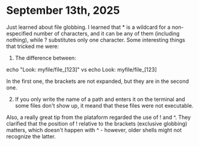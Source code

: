 # September 13th, 2025 

Just learned about file globbing. I learned that * is a wildcard for a non-especified number of characters, and it can be any of them (including nothing), while ? substitutes only one character. Some interesting things that tricked me were:

1) The difference between:

echo "Look: myfile/file_[123]"
vs 
echo Look: myfile/file_[123]

In the first one, the brackets are not expanded, but they are in the second one.

2) If you only write the name of a path and enters it on the terminal and some files don't show up, it meand that these files were not executable. 

Also, a really great tip from the plataform regarded the use of ! and ^. They clarified that the position of ! relative to the brackets (exclusive globbing) matters, which doesn't happen with ^ - however, older shells might not recognize the latter.